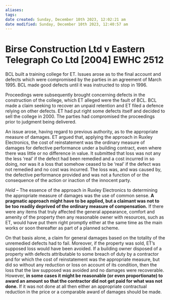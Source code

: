 ```yaml
---
aliases: 
tags: 
date created: Sunday, December 10th 2023, 12:02:21 am
date modified: Sunday, December 10th 2023, 12:40:57 am
---
```


# Birse Construction Ltd v Eastern Telegraph Co Ltd [2004] EWHC 2512

BCL built a training college for ET. Issues arose as to the final account and defects which were compromised by the parties in an agreement of March 1995. BCL made good defects until it was instructed to stop in 1996.

Proceedings were subsequently brought concerning defects in the construction of the college, which ET alleged were the fault of BCL. BCL made a claim seeking to recover an unpaid retention and ET filed a defence relying on other defects. ET had put right some defects itself and decided to sell the college in 2000. The parties had compromised the proceedings prior to judgment being delivered.

An issue arose, having regard to previous authority, as to the appropriate measure of damages. ET argued that, applying the approach in Ruxley Electronics, the cost of reinstatement was the ordinary measure of damages for defective performance under a building contract, even where there was little or no difference in value. It submitted that loss was not any the less ‘real’ if the defect had been remedied and a cost incurred in so doing, nor was it a loss that somehow ceased to be ‘real’ if the defect was not remedied and no cost was incurred. The loss was, and was caused by, the defective performance provided and was not a function of or the consequence of the action or inaction of the innocent party.  

_Held_ – The essence of the approach in Ruxley Electronics to determining the appropriate measure of damages was the use of common sense. **A pragmatic approach might have to be applied, but a claimant was not to be too readily deprived of the ordinary measure of compensation.** If there were any items that truly affected the general appearance, comfort and amenity of the property then any reasonable owner with resources, such as ET, would have put them right promptly either at the same time as the main works or soon thereafter as part of a planned scheme.

On that basis alone, a claim for general damages based on the totality of the unremedied defects had to fail. Moreover, if the property was sold, ET’s supposed loss would have been avoided. If a building owner disposed of a property with defects attributable to some breach of duty by a contractor and for which the cost of reinstatement was the appropriate measure, but did so without any reduction or loss on account of its condition, then the loss that the law supposed was avoided and no damages were recoverable. However, **in some cases it might be reasonable (or even proportionate) to award an amount so that the contractor did not get paid for what was not done.** If it was not done at all then either an appropriate contractual reduction in the price or a comparable award of damages should be made.
